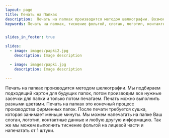 ```yaml
---
layout: page
title: Печать на Папках
description:  Печать на папках производится методом шелкографии. Возможно напечатать на папке слоган, логотип, контактные данные и другую информацию, а так же выполнить тиснение на лицевой части. Так же мы можем произвести тиснение на лицевой части. 
keywords: Печать на папках, тиснение фольгой, слоган, логотип, контактная информация, шелкография, от 1 штуки.


slides_in_footer: true

slides:
  - image: images/papki2.jpg
    description: Image description

  - image: images/papki.jpg
    description: Image description

---
```


 Печать на папках производится методом шелкографии. Мы подбираем подходящий картон для будущих папок, потом производим все нужные засечки для папки и только потом печатаем. Печать можно выполнить разными цветами. Печать на папках это конечный процесс производства фирменных папок. После печати требуется сушка, которая занимает меньше минуты. Мы можем напечатать на папке Ваш слоган, логотип, контактные данные и любую другую информацию. Так же мы можем выполнить тиснение фольгой на лицевой части и напечатать от 1 штуки.
